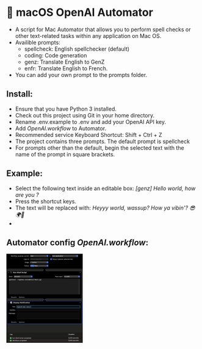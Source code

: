 # 🤖 macOS OpenAI Automator 

- A script for Mac Automator that allows you to perform spell checks or other text-related tasks within any application on Mac OS. 
- Availible prompts:
    - spellcheck: English spellchecker (default)
    - coding: Code generation
    - genz: Translate English to GenZ
    - enfr: Translate English to French.
- You can add your own prompt to the prompts folder.

## Install:
- Ensure that you have Python 3 installed.
- Check out this project using Git in your home directory.
- Rename .env.example to .env and add your OpenAI API key.
- Add _OpenAI.workflow_ to Automator.
- Recommended service Keyboard Shortcut: Shift + Ctrl + Z
- The project contains three prompts. The default prompt is spellcheck 
- For prompts other than the default, begin the selected text with the name of the prompt in square brackets.

## Example: 
- Select the following text inside an editable box: _[genz] Hello world, how are you ?_
- Press the shortcut keys.
- The text will be replaced with: _Heyyy world, wassup? How ya vibin'? 😎🌍🤙_
- 
## Automator config _OpenAI.workflow_: 
<img src="workflow.png" width="200">
